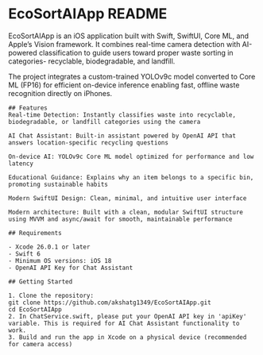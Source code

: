 # EcoSortAIApp README
EcoSortAIApp is an iOS application built with Swift, SwiftUI, Core ML, and Apple’s Vision framework. It combines real-time camera detection with AI-powered classification to guide users toward proper waste sorting in categories- recyclable, biodegradable, and landfill.

The project integrates a custom-trained YOLOv9c model converted to Core ML (FP16) for efficient on-device inference enabling fast, offline waste recognition directly on iPhones.

   ```
## Features
Real-time Detection: Instantly classifies waste into recyclable, biodegradable, or landfill categories using the camera

AI Chat Assistant: Built-in assistant powered by OpenAI API that answers location-specific recycling questions

On-device AI: YOLOv9c Core ML model optimized for performance and low latency

Educational Guidance: Explains why an item belongs to a specific bin, promoting sustainable habits

Modern SwiftUI Design: Clean, minimal, and intuitive user interface

Modern architecture: Built with a clean, modular SwiftUI structure using MVVM and async/await for smooth, maintainable performance

## Requirements

- Xcode 26.0.1 or later
- Swift 6
- Minimum OS versions: iOS 18
- OpenAI API Key for Chat Assistant
 
## Getting Started

1. Clone the repository:
   git clone https://github.com/akshatg1349/EcoSortAIApp.git
   cd EcoSortAIApp
2. In ChatService.swift, please put your OpenAI API key in 'apiKey' variable. This is required for AI Chat Assistant functionality to work.
3. Build and run the app in Xcode on a physical device (recommended for camera access)
   ```
